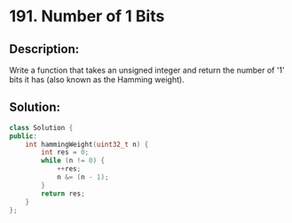 # 191. Number of 1 Bits

## Description:

Write a function that takes an unsigned integer and return the number of '1' bits it has (also known as the Hamming weight).

## Solution:

```c++
class Solution {
public:
    int hammingWeight(uint32_t n) {
        int res = 0;
        while (n != 0) {
            ++res;
            n &= (n - 1);
        }
        return res;
    }
};
```
<!-- 
remark：

-  -->
